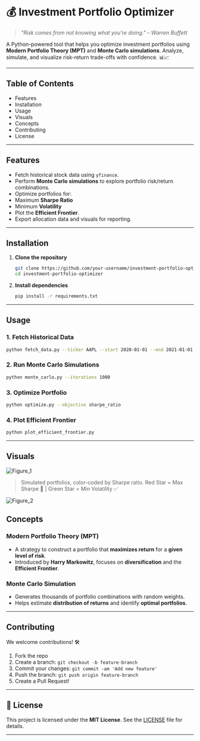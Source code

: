 # 💰 Investment Portfolio Optimizer

> *"Risk comes from not knowing what you're doing." – Warren Buffett*

A Python-powered tool that helps you optimize investment portfolios using **Modern Portfolio Theory (MPT)** and **Monte Carlo simulations**. Analyze, simulate, and visualize risk-return trade-offs with confidence. 📊📈

---

## Table of Contents
- Features
- Installation
- Usage
- Visuals
- Concepts
- Contributing
- License

---

## Features

- Fetch historical stock data using `yfinance`.
- Perform **Monte Carlo simulations** to explore portfolio risk/return combinations.
-  Optimize portfolios for:
  - Maximum **Sharpe Ratio**
  - Minimum **Volatility**
-  Plot the **Efficient Frontier**.
-  Export allocation data and visuals for reporting.

---

##  Installation

1. **Clone the repository**  
    ```bash
    git clone https://github.com/your-username/investment-portfolio-optimizer.git
    cd investment-portfolio-optimizer
    ```

2. **Install dependencies**  
    ```bash
    pip install -r requirements.txt
    ```

---

##  Usage

### 1. Fetch Historical Data
```bash
python fetch_data.py --ticker AAPL --start 2020-01-01 --end 2021-01-01
````

### 2.  Run Monte Carlo Simulations

```bash
python monte_carlo.py --iterations 1000
```

### 3. Optimize Portfolio

```bash
python optimize.py --objective sharpe_ratio
```

### 4.  Plot Efficient Frontier

```bash
python plot_efficient_frontier.py
```

---

## Visuals

![Figure_1](https://github.com/user-attachments/assets/ac7558ac-838e-4e05-b297-4619ded51cf9)


>  Simulated portfolios, color-coded by Sharpe ratio.
> Red Star = Max Sharpe 📍 | Green Star = Min Volatility ✅

![Figure_2](https://github.com/user-attachments/assets/216091da-4999-4234-ac4a-fde8abe8ea50)

## Concepts

### Modern Portfolio Theory (MPT)

* A strategy to construct a portfolio that **maximizes return** for a **given level of risk**.
* Introduced by **Harry Markowitz**, focuses on **diversification** and the **Efficient Frontier**.

### Monte Carlo Simulation

* Generates thousands of portfolio combinations with random weights.
* Helps estimate **distribution of returns** and identify **optimal portfolios**.

---

## Contributing

We welcome contributions! 🛠️

1. Fork the repo
2. Create a branch:
   `git checkout -b feature-branch`
3. Commit your changes:
   `git commit -am 'Add new feature'`
4. Push the branch:
   `git push origin feature-branch`
5. Create a Pull Request!

---

## 📄 License

This project is licensed under the **MIT License**. See the [LICENSE](LICENSE) file for details.

---



